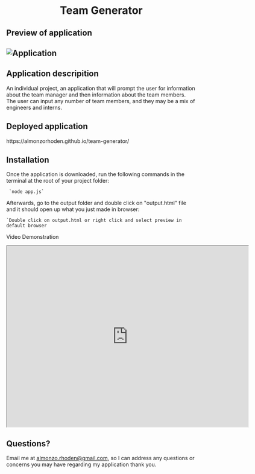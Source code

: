 
<h1 align = "center" > Team Generator </h1>

<h2>Preview of application<h2>

![Application](https://user-images.githubusercontent.com/61447353/107347921-580ec880-6a94-11eb-8814-98c5b5143bc1.PNG)

<h2> Application descripition </h2>

An individual project, an application that will prompt the user for information about the team manager and then information about the team members. The user can input any number of team members, and they may be a mix of engineers and interns.

<h2>Deployed application</h2>
https://almonzorhoden.github.io/team-generator/ 

<h2>Installation</h2>
Once the application is downloaded, run the following commands in the terminal at the root of your project folder: 

     `node app.js`


Afterwards, go to the output folder and double click on "output.html" file and it should open up what you just made in browser:

    `Double click on output.html or right click and select preview in default browser
    
Video Demonstration
<iframe src="https://drive.google.com/file/d/1dHG1P8utWgIAtAe_Wqxsw186m94fNUM8/preview" width="640" height="480"></iframe>

## Questions?
Email me at almonzo.rhoden@gmail.com, so I can address any questions or concerns you may have regarding my application thank you.
